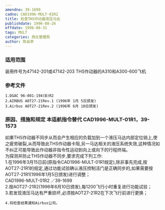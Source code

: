 ```yaml
---
amendno: 39-1699  
cadno: CAD1996-MULT-01R2  
title: 检查THS作动器液压马达  
publishdate: 1996-08-26  
effdate: 1996-08-31  
tags: MULT  
categories: 西北管理局  
author: 陈岳亭  
---
```

  
### 适用范围  
装用件号为47142-201或47142-203 THS作动器的A310和A300-600飞机  
  
<!--more-->  
### 参考文件  
    1.DGAC 96-001-194(B)R2  
    2.AIRBUS A0T27-21Rev.1 (1996年 1月 5日颁发)  
    3.Airbus AOT27-21Rev.2 (1996年 6月 10日颁发)  
  
### 原因、措施和规定 本适航指令替代 CAD1996-MULT-01R1，39-1573  
如果THS作动器不同步从而会产生相应的负载加到一个液压马达内部定位销上,使之疲劳破裂,从而导致此THS作动器卡阻,另一马达相关的液压系统失效,这种情况如不纠正可能导致此作动器非指令性运动到向上或向下的行程终端。  
    为探测并防止THS作动器不同步,要求完成下列工作:  
    1.在1996年3月15日前(原指令CAD1996-MULT-01R1规定),除非事先完成,按AOT27-21R1的规定,通过功能试验确认液压控制活门是正确同步的,如果需要按AOT27-21R1(1996年1月5日颁发)进行调整；  
       CAD1996-MULT-01R2   ／39-1699  
    2.按AOT27-21R2(1996年6月10日颁发),每1200飞行小时重复进行功能试验；  
    3.若发现液压马达有严重损坏,必须按AOT27-21R2在下次飞行前进行更换；  
  
    4.将检查结果通知Airbus公司。  
